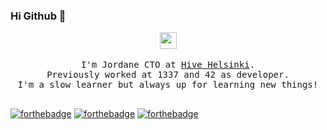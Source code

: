 ### Hi Github 👋
<p align="center">
  <img src="https://user-images.githubusercontent.com/5679180/79618120-0daffb80-80be-11ea-819e-d2b0fa904d07.gif" width="27px">
  <br><br>
  <samp>
I'm Jordane CTO at <a href="https://www.hive.fi">Hive Helsinki</a>.<br> Previously worked at 1337 and 42 as developer.<br>I'm a slow learner but always up for learning new things!<br><br> 
</samp>
</p>

[![forthebadge](https://img.shields.io/badge/facebook-follow%20me-%231877F2.svg?&style=for-the-badge&logo=facebook)](https://www.facebook.com/angelo.gengo.3/)
[![forthebadge](https://img.shields.io/badge/instagram-follow%20me-%23E4405F.svg?&style=for-the-badge&logo=instagram)](https://instagram.com/jordane_gengo)
[![forthebadge](https://img.shields.io/badge/linkedin-follow%20me-%230077B5.svg?&style=for-the-badge&logo=linkedin)](https://www.linkedin.com/in/jordane-angelo-gengo-388626137/)

